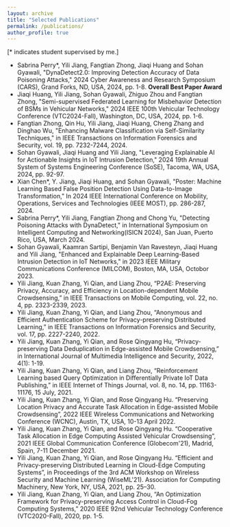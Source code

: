 ```yaml
---
layout: archive
title: "Selected Publications"
permalink: /publications/
author_profile: true
---
```



<pr/>
<pr/>
<pr/>
<pr/>

[* indicates student supervised by me.]

- Sabrina Perry*, Yili Jiang, Fangtian Zhong, Jiaqi Huang and Sohan Gyawali, "DynaDetect2.0: Improving Detection Accuracy of Data Poisoning Attacks," 2024 Cyber Awareness and Research Symposium (CARS), Grand Forks, ND, USA, 2024, pp. 1-8. **Overall Best Paper Award**
- Jiaqi Huang, Yili Jiang, Sohan Gyawali, Zhiguo Zhou and Fangtian Zhong, "Semi-supervised Federated Learning for Misbehavior Detection of BSMs in Vehicular Networks," 2024 IEEE 100th Vehicular Technology Conference (VTC2024-Fall), Washington, DC, USA, 2024, pp. 1-6.
- Fangtian Zhong, Qin Hu, Yili Jiang, Jiaqi Huang, Cheng Zhang and Dinghao Wu, "Enhancing Malware Classification via Self-Similarity Techniques," in IEEE Transactions on Information Forensics and Security, vol. 19, pp. 7232-7244, 2024.
- Sohan Gyawali, Jiaqi Huang and Yili Jiang, "Leveraging Explainable AI for Actionable Insights in IoT Intrusion Detection," 2024 19th Annual System of Systems Engineering Conference (SoSE), Tacoma, WA, USA, 2024, pp. 92-97.
- Xian Chen*, Y. Jiang, Jiaqi Huang, and Sohan Gyawali, "Poster: Machine Learning Based False Position Detection Using Data-to-Image Transformation," In 2024 IEEE International Conference on Mobility, Operations, Services and Technologies (IEEE MOST), pp. 286-287, 2024.
- Sabrina Perry*, Yili Jiang, Fangtian Zhong and Chong Yu, "Detecting Poisoning Attacks with DynaDetect," in International Symposium on Intelligent Computing and Networking(ISICN 2024), San Juan, Puerto Rico, USA, March 2024. 
- Sohan Gyawali, Kaamran Sartipi, Benjamin Van Ravesteyn, Jiaqi Huang and Yili Jiang, "Enhanced and Explainable Deep Learning-Based Intrusion Detection in IoT Networks," in 2023 IEEE Military Communications Conference (MILCOM), Boston, MA, USA, Octobor 2023.
- Yili Jiang, Kuan Zhang, Yi Qian, and Liang Zhou, “P2AE: Preserving Privacy, Accuracy, and Efficiency in Location-dependent Mobile Crowdsensing,” in IEEE Transactions on Mobile Computing, vol. 22, no. 4, pp. 2323-2339, 2023.
- Yili Jiang, Kuan Zhang, Yi Qian, and Liang Zhou, “Anonymous and Efficient Authentication Scheme for Privacy-preserving Distributed Learning,” in IEEE Transactions on Information Forensics and Security, vol. 17, pp. 2227-2240, 2022.
- Yili Jiang, Kuan Zhang, Yi Qian, and Rose Qingyang Hu, “Privacy-preserving Data Deduplication in Edge-assisted Mobile Crowdsensing,” in International Journal of Multimedia Intelligence and Security, 2022, 4(1): 1-19.
- Yili Jiang, Kuan Zhang, Yi Qian, and Liang Zhou, “Reinforcement Learning based Query Optimization in Differentially Private IoT Data Publishing,” in IEEE Internet of Things Journal, vol. 8, no. 14, pp. 11163-11176, 15 July, 2021.
- Yili Jiang, Kuan Zhang, Yi Qian, and Rose Qingyang Hu. “Preserving Location Privacy and Accurate Task Allocation in Edge-assisted Mobile Crowdsensing”, 2022 IEEE Wireless Communications and Networking Conference (WCNC), Austin, TX, USA, 10-13 April 2022.
- Yili Jiang, Kuan Zhang, Yi Qian, and Rose Qingyang Hu. “Cooperative Task Allocation in Edge Computing Assisted Vehicular Crowdsensing”, 2021 IEEE Global Communication Conference (Globecom'21), Madrid, Spain, 7-11 December 2021.
- Yili Jiang, Kuan Zhang, Yi Qian, and Rose Qingyang Hu. “Efficient and Privacy-preserving Distributed Learning in Cloud-Edge Computing Systems”, in Proceedings of the 3rd ACM Workshop on Wireless Security and Machine Learning (WiseML'21). Association for Computing Machinery, New York, NY, USA, 2021, pp. 25–30.
- Yili Jiang, Kuan Zhang, Yi Qian, and Liang Zhou, “An Optimization Framework for Privacy-preserving Access Control in Cloud-Fog Computing Systems,” 2020 IEEE 92nd Vehicular Technology Conference (VTC2020-Fall), 2020, pp. 1-5.

